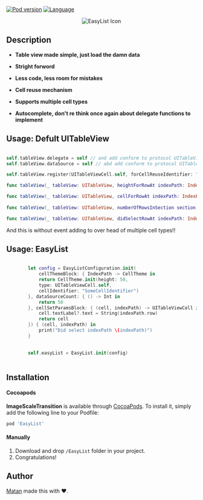 

[![Pod version](https://img.shields.io/cocoapods/v/EasyList.svg?style=flat)](http://cocoadocs.org/docsets/EasyList)
[![Language](https://img.shields.io/badge/language-swift-orange.svg?style=flat)](https://developer.apple.com/swift)

<p align = "center"><img src="https://i.imgur.com/GlCRkUL.png" alt="EasyList Icon"/></p>


## Description


* **Table view made simple, just load the damn data**

* **Stright forword**

* **Less code, less room for mistakes**

* **Cell reuse mechanism**

* **Supports multiple cell types**

* **Autocomplete, don't re think once again about delegate functions to implement**

## Usage: Defult UITableView

```Swift

self.tableView.delegate = self // and add conform to protocol UITableViewDelegate
self.tableView.dataSource = self // abd add conform to protocol UITableViewDataSource

self.tableView.register(UITableViewCell.self, forCellReuseIdentifier: "identifer")

func tableView(_ tableView: UITableView, heightForRowAt indexPath: IndexPath) -> CGFloat {}

func tableView(_ tableView: UITableView, cellForRowAt indexPath: IndexPath) -> UITableViewCell {}
    
func tableView(_ tableView: UITableView, numberOfRowsInSection section: Int) -> Int {}

func tableView(_ tableView: UITableView, didSelectRowAt indexPath: IndexPath) {}

```

And this is without event adding to over head of multiple cell types!!

## Usage: EasyList

```Swift

        let config = EasyListConfiguration.init(
            cellThemeBlock: { IndexPath -> CellTheme in
            return CellTheme.init(height: 50,
            type: UITableViewCell.self,
            cellIdentifier: "SomeCellIdentifier")
        }, dataSourceCount: { () -> Int in
            return 50
        }, cellSetParamsBlock: { (cell, indexPath) -> UITableViewCell in
            cell.textLabel?.text = String(indexPath.row)
            return cell
        }) { (cell, indexPath) in
            print("Did select indexPath \(indexPath)")
        }
        
    
        self.easyList = EasyList.init(config)
        
```


## Installation

#### Cocoapods
**ImageScaleTransition** is available through [CocoaPods](http://cocoapods.org). To install
it, simply add the following line to your Podfile:

```ruby
pod 'EasyList'
```

#### Manually
1. Download and drop ```/EasyList``` folder in your project.  
2. Congratulations!  

## Author

[Matan](https://github.com/mcmatan) made this with ❤️.
